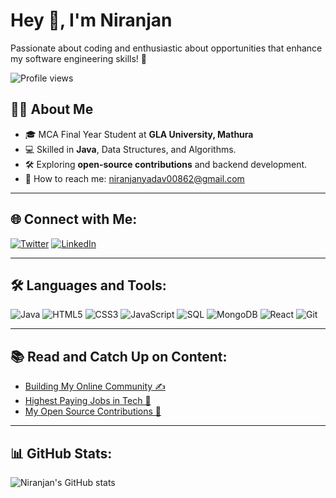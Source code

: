 # Hey 👋, I'm Niranjan

Passionate about coding and enthusiastic about opportunities that enhance my software engineering skills! 🚀

![Profile views](https://komarev.com/ghpvc/?username=Niranjanyadav8907&color=blue)

## 👩‍💻 About Me
- 🎓 MCA Final Year Student at **GLA University, Mathura**
- 💻 Skilled in **Java**, Data Structures, and Algorithms.
- 🛠️ Exploring **open-source contributions** and backend development.
- 📧 How to reach me: niranjanyadav00862@gmail.com

---

## 🌐 Connect with Me:
[![Twitter](https://img.shields.io/badge/-Twitter-1DA1F2?style=for-the-badge&logo=twitter&logoColor=white)](https://x.com/kumar_nira96907)
[![LinkedIn](https://img.shields.io/badge/-LinkedIn-0077B5?style=for-the-badge&logo=linkedin&logoColor=white)](https://www.linkedin.com/in/niranjan-kumar-086a91292/)

---

## 🛠️ Languages and Tools:
![Java](https://img.shields.io/badge/-Java-007396?style=for-the-badge&logo=java&logoColor=white)
![HTML5](https://img.shields.io/badge/-HTML5-E34F26?style=for-the-badge&logo=html5&logoColor=white)
![CSS3](https://img.shields.io/badge/-CSS3-1572B6?style=for-the-badge&logo=css3&logoColor=white)
![JavaScript](https://img.shields.io/badge/-JavaScript-F7DF1E?style=for-the-badge&logo=javascript&logoColor=black)
![SQL](https://img.shields.io/badge/-SQL-4479A1?style=for-the-badge&logo=postgresql&logoColor=white)
![MongoDB](https://img.shields.io/badge/-MongoDB-47A248?style=for-the-badge&logo=mongodb&logoColor=white)
![React](https://img.shields.io/badge/-React-61DAFB?style=for-the-badge&logo=react&logoColor=white)
![Git](https://img.shields.io/badge/-Git-F05032?style=for-the-badge&logo=git&logoColor=white)

---

## 📚 Read and Catch Up on Content:
- [Building My Online Community ✍️](#)
- [Highest Paying Jobs in Tech 💼](#)
- [My Open Source Contributions 🌟](#)

---

## 📊 GitHub Stats:
![Niranjan's GitHub stats](https://github-readme-stats.vercel.app/api?username=Niranjanyadav8907&show_icons=true&theme=radical)

